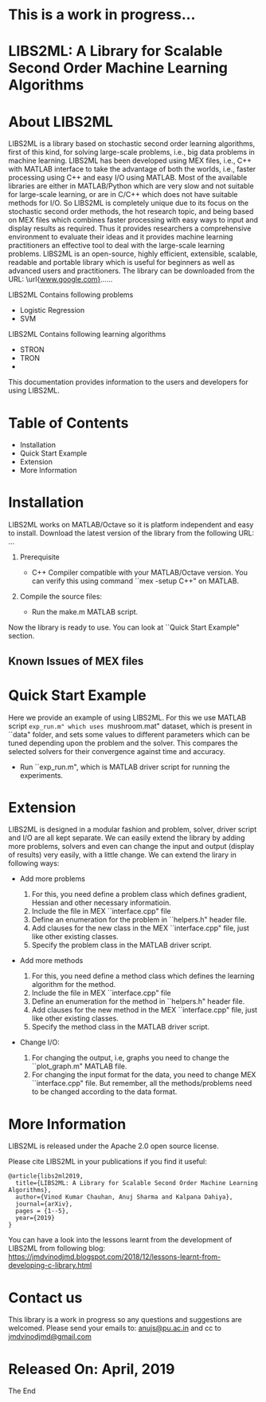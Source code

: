 This is a work in progress...
===========================================================================
 LIBS2ML: A Library for Scalable Second Order Machine Learning Algorithms
===========================================================================


About LIBS2ML
====================================================
LIBS2ML is a library based on stochastic second order learning algorithms, first of this kind, for solving large-scale problems, i.e., big data problems in machine learning. LIBS2ML has been developed using MEX files, i.e., C++ with MATLAB interface to take the advantage of both the worlds, i.e., faster processing using C++ and easy I/O using MATLAB. Most of the available libraries are either in MATLAB/Python which are very slow and not suitable for large-scale learning, or are in C/C++ which does not have suitable methods for I/O. So LIBS2ML is completely unique due to its focus on the stochastic second order methods, the hot research topic, and being based on MEX files which combines faster processing with easy ways to input and display results as required. Thus it provides researchers a comprehensive environment to evaluate their ideas and it provides machine learning practitioners an effective tool to deal with the large-scale learning problems. LIBS2ML is an open-source, highly efficient, extensible, scalable, readable and portable library which is useful for beginners as well as advanced users and practitioners. The library can be downloaded from the URL: \url{www.google.com}......


LIBS2ML Contains following problems
- Logistic Regression
- SVM

LIBS2ML Contains following learning algorithms
- STRON
- TRON
- 

This documentation provides information to the users and developers for using LIBS2ML.


Table of Contents
=================
- Installation
- Quick Start Example
- Extension
- More Information


Installation
======================
LIBS2ML works on MATLAB/Octave so it is platform independent and easy to install.
Download the latest version of the library from the following URL:
...

1. Prerequisite
    + C++ Compiler compatible with your MATLAB/Octave version. You can verify this using command ``mex -setup C++" on MATLAB.

2. Compile the source files:
    + Run the make.m MATLAB script.

Now the library is ready to use. You can look at ``Quick Start Example" section.


## Known Issues of MEX files


Quick Start Example
===================
Here we provide an example of using LIBS2ML. For this we use MATLAB script ``exp_run.m" which uses ``mushroom.mat" dataset, which is present in ``data" folder, and sets some values to different parameters which can be tuned depending upon the problem and the solver. This compares the selected solvers for their convergence against time and accuracy.
- Run ``exp_run.m", which is MATLAB driver script for running the experiments.
 

Extension
=========
LIBS2ML is designed in a modular fashion and problem, solver, driver script and I/O are all kept separate. We can easily extend the library by adding more problems, solvers and even can change the input and output (display of results) very easily, with a little change. We can extend the lirary in following ways:

+ Add more problems
    1. For this, you need define a problem class which defines gradient, Hessian and other necessary informatioin.
    2. Include the file in MEX ``interface.cpp" file
    3. Define an enumeration for the problem in ``helpers.h" header file.
    4. Add clauses for the new class in the MEX ``interface.cpp" file, just like other existing classes.
    5. Specify the problem class in the MATLAB driver script.

+ Add more methods
    1. For this, you need define a method class which defines the learning algorithm for the method.
    2. Include the file in MEX ``interface.cpp" file
    3. Define an enumeration for the method in ``helpers.h" header file.
    4. Add clauses for the new method in the MEX ``interface.cpp" file, just like other existing classes.
    5. Specify the method class in the MATLAB driver script.

+ Change I/O:
    1. For changing the output, i.e, graphs you need to change the ``plot_graph.m" MATLAB file.
    2. For changing the input format for the data, you need to change MEX ``interface.cpp" file. But remember, all the methods/problems need to be changed according to the data format.


More Information
================

LIBS2ML is released under the Apache 2.0 open source license.

Please cite LIBS2ML in your publications if you find it useful:

```
@article{libs2ml2019,
  title={LIBS2ML: A Library for Scalable Second Order Machine Learning Algorithms},
  author={Vinod Kumar Chauhan, Anuj Sharma and Kalpana Dahiya},
  journal={arXiv},
  pages = {1--5},
  year={2019}
}
```
You can have a look into the lessons learnt from the development of LIBS2ML from following blog:
https://jmdvinodjmd.blogspot.com/2018/12/lessons-learnt-from-developing-c-library.html

Contact us
======================
This library is a work in progress so any questions and suggestions are welcomed. Please send your emails to:
anujs@pu.ac.in and cc to jmdvinodjmd@gmail.com

Released On: April, 2019
===================================
The End
